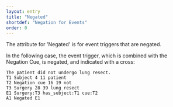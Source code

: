 ```yaml
---
layout: entry
title: "Negated"
shortdef: "Negation for Events"
order: 0
---
```


The attribute for 'Negated' is for event triggers that are negated.

In the following case, the event trigger, which is combined with the Negation Cue, is negated, and indicated with a cross:
~~~ ann
The patient did not undergo lung resect.
T1 Subject 4 11 patient
T2 Negation_cue 16 19 not
T3 Surgery 28 39 lung resect
E1 Surgery:T3 has_subject:T1 cue:T2
A1 Negated E1
~~~

<!--
On the other hand, the event trigger itself is negated, without any negation cue, in the following case:
~~~ ann
The unprotonated side chain of the amino acid.
T1 Protonation 4 16 unprotonated
T2 FunctionalGroup 17 27 side chain
T3 AminoAcid 35 45 amino acid
E1 Protonation:T1 Theme:T2
A1 Negated E1
R1 whole_group Arg1:T3 Arg2:T2
~~~
-->
